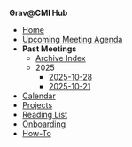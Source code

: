 **Grav@CMI Hub**
- [Home](./)
- [Upcoming Meeting Agenda](./Upcoming-Meeting-Agenda.md)
- **Past Meetings**
  - [Archive Index](./Past-Meetings)
  - 2025
    - [2025-10-28](./Past-Meetings/2025/2025-10-28-Meeting)
    - [2025-10-21](./Past-Meetings/2025/2025-10-21-Meeting)
- [Calendar](./Calendar)
- [Projects](./Projects)
- [Reading List](./Reading-List)
- [Onboarding](./Onboarding)
- [How-To](./How-To)
